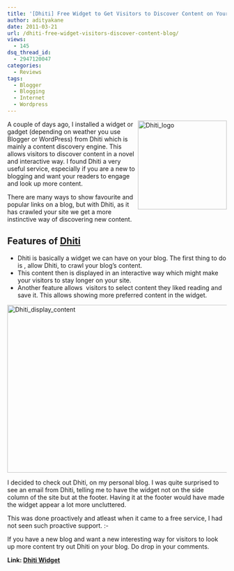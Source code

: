 ```yaml
---
title: '[Dhiti] Free Widget to Get Visitors to Discover Content on Your Blog!'
author: adityakane
date: 2011-03-21
url: /dhiti-free-widget-visitors-discover-content-blog/
views:
  - 145
dsq_thread_id:
  - 2947120047
categories:
  - Reviews
tags:
  - Blogger
  - Blogging
  - Internet
  - Wordpress
---
```

[<img style="background-image: none; padding-left: 0px; padding-right: 0px; display: inline; float: right; padding-top: 0px; border: 0px;" title="Dhiti_logo" src="http://cdn.devilsworkshop.org/files/2011/03/Dhiti_logo_thumb.png" border="0" alt="Dhiti_logo" width="204" height="204" align="right" />][1]A couple of days ago, I installed a widget or gadget (depending on weather you use Blogger or WordPress) from Dhiti which is mainly a content discovery engine. This allows visitors to discover content in a novel and interactive way. I found Dhiti a very useful service, especially if you are a new to blogging and want your readers to engage and look up more content.

There are many ways to show favourite and popular links on a blog, but with Dhiti, as it has crawled your site we get a more instinctive way of discovering new content.

## Features of <a href="http://dhiti.com" onclick="_gaq.push(['_trackEvent', 'outbound-article', 'http://dhiti.com', 'Dhiti']);" target="_blank">Dhiti</a>

  * Dhiti is basically a widget we can have on your blog. The first thing to do is , allow Dhiti, to crawl your blog’s content.
  * This content then is displayed in an interactive way which might make your visitors to stay longer on your site.
  * Another feature allows  visitors to select content they liked reading and save it. This allows showing more preferred content in the widget.

[<img style="background-image: none; padding-left: 0px; padding-right: 0px; display: inline; padding-top: 0px; border: 0px;" title="Dhiti_display_content" src="http://cdn.devilsworkshop.org/files/2011/03/Dhiti_display_content_thumb.png" border="0" alt="Dhiti_display_content" width="554" height="385" />][2]

I decided to check out Dhiti, on my personal blog. I was quite surprised to see an email from Dhiti, telling me to have the widget not on the side column of the site but at the footer. Having it at the footer would have made the widget appear a lot more uncluttered.

This was done proactively and atleast when it came to a free service, I had not seen such proactive support. <img src="http://devilsworkshop.org/wp-includes/images/smilies/simple-smile.png" alt=":-)" class="wp-smiley" style="height: 1em; max-height: 1em;" />

If you have a new blog and want a new interesting way for visitors to look up more content try out Dhiti on your blog. Do drop in your comments.

**Link: <a href="http://dhiti.com/getwidget/" onclick="_gaq.push(['_trackEvent', 'outbound-article', 'http://dhiti.com/getwidget/', 'Dhiti Widget']);" target="_blank">Dhiti Widget</a>**

 [1]: http://cdn.devilsworkshop.org/files/2011/03/Dhiti_logo.png
 [2]: http://cdn.devilsworkshop.org/files/2011/03/Dhiti_display_content.png
